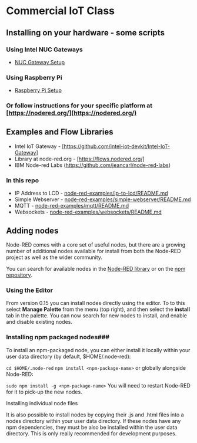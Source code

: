# Commercial IoT Class

## Installing on your hardware - some scripts

### Using Intel NUC Gateways
- [NUC Gateway Setup](gateway-setup/README.md)

### Using Raspberry Pi
- [Raspberry Pi Setup](raspi/README.md)

### Or follow instructions for your specific platform at [https://nodered.org/](https://nodered.org/)

## Examples and Flow Libraries
- Intel IoT Gateway - [https://github.com/intel-iot-devkit/Intel-IoT-Gateway]
- Library at node-red.org - [https://flows.nodered.org/]
- IBM Node-red Labs (https://github.com/jeancarl/node-red-labs)

### In this repo
- IP Address to LCD - [node-red-examples/ip-to-lcd/README.md](node-red-examples/ip-to-lcd/README.md)
- Simple Webserver - [node-red-examples/simple-webserver/README.md](node-red-examples/simple-webserver/README.md)
- MQTT - [node-red-examples/mqtt/README.md](node-red-examples/mqtt/README.md)
- Websockets - [node-red-examples/websockets/README.md](node-red-examples/websockets/README.md)

## Adding nodes

Node-RED comes with a core set of useful nodes, but there are a growing number of additional nodes available for install from both the Node-RED project as well as the wider community.

You can search for available nodes in the [Node-RED library](http://flows.nodered.org/) or on the [npm repository](https://www.npmjs.com/browse/keyword/node-red).

### Using the Editor

From version 0.15 you can install nodes directly using the editor. To to this select **Manage Palette** from the menu (top right), and then select the **install** tab in the palette. You can now search for new nodes to install, and enable and disable existing nodes.

### Installing npm packaged nodes###

To install an npm-packaged node, you can either install it locally within your user data directory (by default, $HOME/.node-red):

`cd $HOME/.node-red`
`npm install <npm-package-name>`
or globally alongside Node-RED:

`sudo npm install -g <npm-package-name>`
You will need to restart Node-RED for it to pick-up the new nodes.

Installing individual node files

It is also possible to install nodes by copying their .js and .html files into a nodes directory within your user data directory. If these nodes have any npm dependencies, they must be also be installed within the user data directory. This is only really recommended for development purposes.

